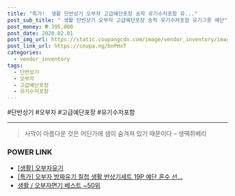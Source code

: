 ```yaml
--- 
title: "특가!  생활 단반상기 오부자 고급예단포장 송학 유기수저포함 유..." 
post_sub_title: " 생활 단반상기 오부자 고급예단포장 송학 유기수저포함 유기그릇 예단" 
post_money: ₩ 395,000 
post_date: 2020.02.01 
post_img_url: https://static.coupangcdn.com/image/vendor_inventory/images/2018/09/20/11/2/861cbf22-34da-4e43-b111-553bff2fab8b.jpg 
post_link_url: https://coupa.ng/bnPHxT 
categories: 
  - vendor_inventory 
tags: 
  - 단반상기 
  - 오부자 
  - 고급예단포장 
  - 유기수저포함 
--- 
```

  #단반상기 #오부자 #고급예단포장 #유기수저포함 
<hr> 

> 사막이 아름다운 것은 어딘가에 샘이 숨겨져 있기 때문이다 – 생떽쥐베리 


### POWER LINK

* <a href="https://blog.naver.com/fasyy4321/221759413198" target="_blank"> [생활] 오부자유기  </a>
* <a href="https://blog.naver.com/sakai111/221792911513" target="_blank">[특가] 오부자 방짜유기 칠첩 생활 반상기세트 19P 예단 혼수 선...</a>
* <a href="https://blog.naver.com/santokki14/221792152790" target="_blank">생활 / 오부자면기 베스트 ~50위</a>
